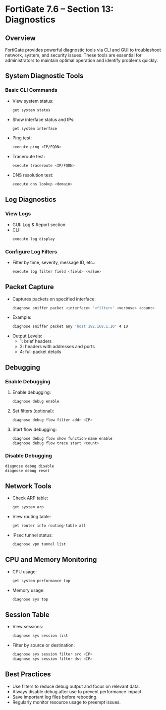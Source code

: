 # FortiGate 7.6 – Section 13: Diagnostics

## Overview

FortiGate provides powerful diagnostic tools via CLI and GUI to troubleshoot network, system, and security issues. These tools are essential for administrators to maintain optimal operation and identify problems quickly.

## System Diagnostic Tools

### Basic CLI Commands
- View system status:
  ```bash
  get system status
  ```
- Show interface status and IPs:
  ```bash
  get system interface
  ```
- Ping test:
  ```bash
  execute ping <IP/FQDN>
  ```
- Traceroute test:
  ```bash
  execute traceroute <IP/FQDN>
  ```
- DNS resolution test:
  ```bash
  execute dns lookup <domain>
  ```

## Log Diagnostics

### View Logs
- GUI: Log & Report section
- CLI:
  ```bash
  execute log display
  ```

### Configure Log Filters
- Filter by time, severity, message ID, etc.:
  ```bash
  execute log filter field <field> <value>
  ```

## Packet Capture

- Captures packets on specified interface:
  ```bash
  diagnose sniffer packet <interface> '<filter>' <verbose> <count>
  ```
- Example:
  ```bash
  diagnose sniffer packet any 'host 192.168.1.10' 4 10
  ```
- Output Levels:
  - 1: brief headers
  - 2: headers with addresses and ports
  - 4: full packet details

## Debugging

### Enable Debugging
1. Enable debugging:
   ```bash
   diagnose debug enable
   ```
2. Set filters (optional):
   ```bash
   diagnose debug flow filter addr <IP>
   ```
3. Start flow debugging:
   ```bash
   diagnose debug flow show function-name enable
   diagnose debug flow trace start <count>
   ```

### Disable Debugging
```bash
diagnose debug disable
diagnose debug reset
```

## Network Tools

- Check ARP table:
  ```bash
  get system arp
  ```
- View routing table:
  ```bash
  get router info routing-table all
  ```
- IPsec tunnel status:
  ```bash
  diagnose vpn tunnel list
  ```

## CPU and Memory Monitoring

- CPU usage:
  ```bash
  get system performance top
  ```
- Memory usage:
  ```bash
  diagnose sys top
  ```

## Session Table

- View sessions:
  ```bash
  diagnose sys session list
  ```
- Filter by source or destination:
  ```bash
  diagnose sys session filter src <IP>
  diagnose sys session filter dst <IP>
  ```

## Best Practices

- Use filters to reduce debug output and focus on relevant data.
- Always disable debug after use to prevent performance impact.
- Save important log files before rebooting.
- Regularly monitor resource usage to preempt issues.

